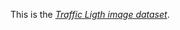 
This is the *[Traffic Ligth image dataset]([https://www.markdownguide.org](https://drive.google.com/file/d/1eTh_QCxvFxspoHiIid-zfIhDmw5vknkI/view?usp=sharing)https://drive.google.com/file/d/1eTh_QCxvFxspoHiIid-zfIhDmw5vknkI/view?usp=sharing)*.

